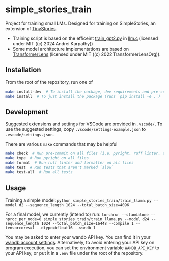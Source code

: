 # simple_stories_train

Project for training small LMs. Designed for training on SimpleStories, an extension of
[TinyStories](https://arxiv.org/abs/2305.07759).


- Training script is based on the efficeint [train_gpt2.py](https://github.com/karpathy/llm.c/blob/master/train_gpt2.py) in [llm.c](https://github.com/karpathy/llm.c) (licensed
  under MIT ((c) 2024 Andrei Karpathy))
- Some model architecture implementations are based on
  [TransformerLens](https://github.com/TransformerLensOrg/TransformerLens) (licensed under
  MIT ((c) 2022 TransformerLensOrg)).

## Installation

From the root of the repository, run one of

```bash
make install-dev  # To install the package, dev requirements and pre-commit hooks
make install  # To just install the package (runs `pip install -e .`)
```

## Development

Suggested extensions and settings for VSCode are provided in `.vscode/`. To use the suggested
settings, copy `.vscode/settings-example.json` to `.vscode/settings.json`.

There are various `make` commands that may be helpful

```bash
make check  # Run pre-commit on all files (i.e. pyright, ruff linter, and ruff formatter)
make type  # Run pyright on all files
make format  # Run ruff linter and formatter on all files
make test  # Run tests that aren't marked `slow`
make test-all  # Run all tests
```

## Usage

Training a simple model:
`python simple_stories_train/train_llama.py --model d2 --sequence_length 1024 --total_batch_size=4096`

For a final model, we currently (intend to) run:
`torchrun --standalone --nproc_per_node=8 simple_stories_train/train_llama.py --model d24 --sequence_length 1024 --total_batch_size=16448 --compile 1 --tensorcores=1 --dtype=bfloat16 --wandb 1`

You may be asked to enter your wandb API key. You can find it in your [wandb account settings](https://wandb.ai/settings). Alternatively, to avoid entering your API key on program execution, you can set the environment variable `WANDB_API_KEY` to your API key, or put it in a
`.env` file under the root of the repository.
